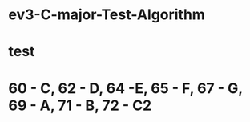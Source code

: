 # ev3-C-major-Test-Algorithm


# test
# 60 - C, 62 - D, 64 -E, 65 - F, 67 - G, 69 - A, 71 - B, 72 - C2 
